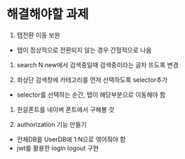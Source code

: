 # 해결해야할 과제

1. 탭전환 이동 보완

- 탭이 정상적으로 전환되지 않는 경우 간헐적으로 나옴

1. search N new에서 검색중일때 검색중이라는 글자 뜨도록 변경

1. 좌상단 검색창에 카테고리를 먼저 선택하도록 selector추가

- selector를 선택하는 순간, 탭이 해당부분으로 이동해야 함

1. 한글폰트를 네이버 폰트에서 구해볼 것

1. authorization 기능 만들기

- 전체DB를 UserDB에 1:N으로 엮어줘야 함
- jwt를 활용한 login logout 구현
